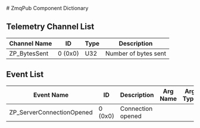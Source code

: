 <title>ZmqPub Component Dictionary</title>
# ZmqPub Component Dictionary


## Telemetry Channel List

|Channel Name|ID|Type|Description|
|---|---|---|---|
|ZP_BytesSent|0 (0x0)|U32|Number of bytes sent|

## Event List

|Event Name|ID|Description|Arg Name|Arg Type|Arg Size|Description
|---|---|---|---|---|---|---|
|ZP_ServerConnectionOpened|0 (0x0)|Connection opened| | | | |
